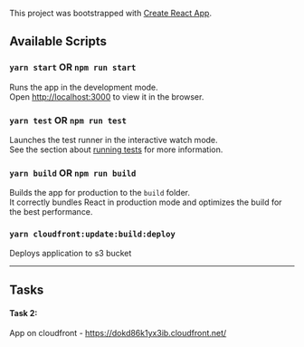 This project was bootstrapped with [Create React App](https://github.com/facebook/create-react-app).

## Available Scripts

### `yarn start` OR `npm run start`

Runs the app in the development mode.<br />
Open [http://localhost:3000](http://localhost:3000) to view it in the browser.

### `yarn test` OR `npm run test`

Launches the test runner in the interactive watch mode.<br />
See the section about [running tests](https://facebook.github.io/create-react-app/docs/running-tests) for more information.

### `yarn build` OR `npm run build`

Builds the app for production to the `build` folder.<br />
It correctly bundles React in production mode and optimizes the build for the best performance.

### `yarn cloudfront:update:build:deploy`

Deploys application to s3 bucket

------------
## Tasks

#### Task 2: 

App on cloudfront - https://dokd86k1yx3ib.cloudfront.net/
